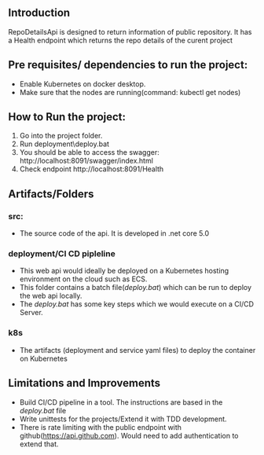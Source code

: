 ## Introduction
RepoDetailsApi is designed to return information of public repository.
It has a Health endpoint which returns the repo details of the curent project


## Pre requisites/ dependencies to run the project:
  * Enable Kubernetes on docker desktop.
  * Make sure that the nodes are running(command: kubectl get nodes)


## How to Run the project:
1. Go into the project folder.
2. Run deployment\deploy.bat
3. You should be able to access the swagger: http://localhost:8091/swagger/index.html
4. Check endpoint http://localhost:8091/Health


## Artifacts/Folders
### src:
* The source code of the api. It is developed in .net core 5.0


### deployment/CI CD pipleline
* This web api would ideally be deployed on a Kubernetes hosting environment on the cloud such as ECS. 
* This folder contains a batch file(_deploy.bat_) which can be run to deploy the web api locally. 
* The _deploy.bat_ has some key steps which we would execute on a CI/CD Server.


### k8s
* The artifacts (deployment and service yaml files) to deploy the container on Kubernetes
  

## Limitations and Improvements
* Build CI/CD pipeline in a tool. The instructions are based in the _deploy.bat_ file
* Write unittests for the projects/Extend it with TDD development.
* There is rate limiting with the public endpoint with github(https://api.github.com). Would need to add authentication to extend that.